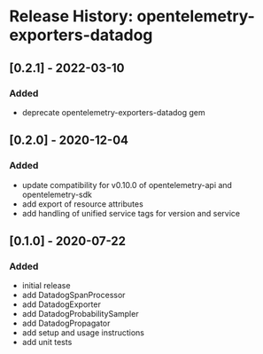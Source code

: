 # Release History: opentelemetry-exporters-datadog

## [0.2.1] - 2022-03-10

### Added
- deprecate opentelemetry-exporters-datadog gem

## [0.2.0] - 2020-12-04

### Added
- update compatibility for v0.10.0 of opentelemetry-api and opentelemetry-sdk
- add export of resource attributes
- add handling of unified service tags for version and service

## [0.1.0] - 2020-07-22

### Added
- initial release
- add DatadogSpanProcessor
- add DatadogExporter
- add DatadogProbabilitySampler
- add DatadogPropagator
- add setup and usage instructions
- add unit tests